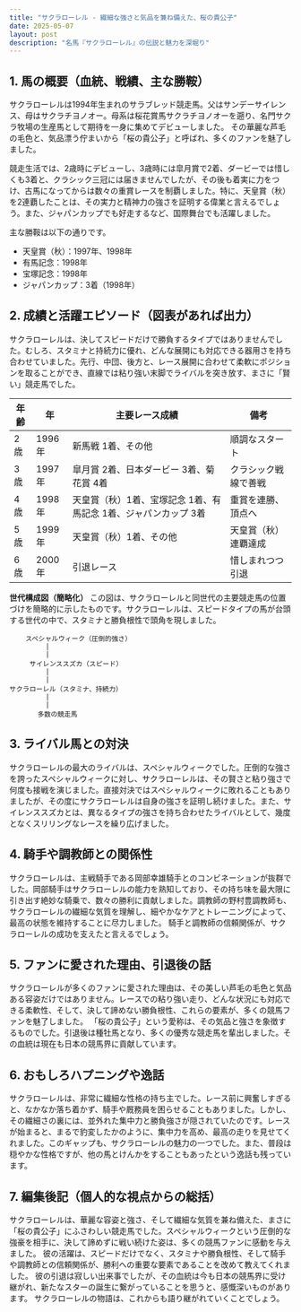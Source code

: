 ```yaml
---
title: "サクラローレル - 繊細な強さと気品を兼ね備えた、桜の貴公子"
date: 2025-05-07
layout: post
description: "名馬『サクラローレル』の伝説と魅力を深堀り"
---
```


## 1. 馬の概要（血統、戦績、主な勝鞍）

サクラローレルは1994年生まれのサラブレッド競走馬。父はサンデーサイレンス、母はサクラチヨノオー。母系は桜花賞馬サクラチヨノオーを遡り、名門サクラ牧場の生産馬として期待を一身に集めてデビューしました。  その華麗な芦毛の毛色と、気品漂う佇まいから「桜の貴公子」と呼ばれ、多くのファンを魅了しました。

競走生活では、2歳時にデビューし、3歳時には皐月賞で2着、ダービーでは惜しくも3着と、クラシック三冠には届きませんでしたが、その後も着実に力をつけ、古馬になってからは数々の重賞レースを制覇しました。特に、天皇賞（秋）を2連覇したことは、その実力と精神力の強さを証明する偉業と言えるでしょう。また、ジャパンカップでも好走するなど、国際舞台でも活躍しました。

主な勝鞍は以下の通りです。

* 天皇賞（秋）：1997年、1998年
* 有馬記念：1998年
* 宝塚記念：1998年
* ジャパンカップ：3着（1998年）


## 2. 成績と活躍エピソード（図表があれば出力）

サクラローレルは、決してスピードだけで勝負するタイプではありませんでした。むしろ、スタミナと持続力に優れ、どんな展開にも対応できる器用さを持ち合わせていました。先行、中団、後方と、レース展開に合わせて柔軟にポジションを取ることができ、直線では粘り強い末脚でライバルを突き放す、まさに「賢い」競走馬でした。

| 年齢 | 年 | 主要レース成績 | 備考 |
|---|---|---|---|
| 2歳 | 1996年 | 新馬戦 1着、その他 | 順調なスタート |
| 3歳 | 1997年 | 皐月賞 2着、日本ダービー 3着、菊花賞 4着 | クラシック戦線で善戦 |
| 4歳 | 1998年 | 天皇賞（秋）1着、宝塚記念 1着、有馬記念 1着、ジャパンカップ 3着 | 重賞を連勝、頂点へ |
| 5歳 | 1999年 | 天皇賞（秋）1着、その他 | 天皇賞（秋）連覇達成 |
| 6歳 | 2000年 |  引退レース |  惜しまれつつ引退 |


**世代構成図（簡略化）**
この図は、サクラローレルと同世代の主要競走馬の位置づけを簡略的に示したものです。サクラローレルは、スピードタイプの馬が台頭する世代の中で、スタミナと勝負根性で頭角を現しました。

```
    スペシャルウィーク（圧倒的強さ）
         |
         |
     サイレンススズカ（スピード）
         |
         |
サクラローレル（スタミナ、持続力）
         |
         |
       多数の競走馬
```


## 3. ライバル馬との対決

サクラローレルの最大のライバルは、スペシャルウィークでした。圧倒的な強さを誇ったスペシャルウィークに対し、サクラローレルは、その賢さと粘り強さで何度も接戦を演じました。直接対決ではスペシャルウィークに敗れることもありましたが、その度にサクラローレルは自身の強さを証明し続けました。また、サイレンススズカとは、異なるタイプの強さを持ち合わせたライバルとして、幾度となくスリリングなレースを繰り広げました。


## 4. 騎手や調教師との関係性

サクラローレルは、主戦騎手である岡部幸雄騎手とのコンビネーションが抜群でした。岡部騎手はサクラローレルの能力を熟知しており、その持ち味を最大限に引き出す絶妙な騎乗で、数々の勝利に貢献しました。調教師の野村豊調教師も、サクラローレルの繊細な気質を理解し、細やかなケアとトレーニングによって、最高の状態を維持することに尽力しました。  騎手と調教師の信頼関係が、サクラローレルの成功を支えたと言えるでしょう。


## 5. ファンに愛された理由、引退後の話

サクラローレルが多くのファンに愛された理由は、その美しい芦毛の毛色と気品ある容姿だけではありません。レースでの粘り強い走り、どんな状況にも対応できる柔軟性、そして、決して諦めない勝負根性、これらの要素が、多くの競馬ファンを魅了しました。  「桜の貴公子」という愛称は、その気品と強さを象徴するものでした。引退後は種牡馬となり、多くの優秀な競走馬を輩出しました。その血統は現在も日本の競馬界に貢献しています。


## 6. おもしろハプニングや逸話

サクラローレルは、非常に繊細な性格の持ち主でした。レース前に興奮しすぎると、なかなか落ち着かず、騎手や厩務員を困らせることもありました。しかし、その繊細さの裏には、並外れた集中力と勝負強さが隠されていたのです。レースが始まると、まるで豹変したかのように、集中力を高め、最高の走りを見せてくれました。このギャップも、サクラローレルの魅力の一つでした。また、普段は穏やかな性格ですが、他の馬とけんかをすることもあったという逸話も残っています。


## 7. 編集後記（個人的な視点からの総括）

サクラローレルは、華麗な容姿と強さ、そして繊細な気質を兼ね備えた、まさに「桜の貴公子」にふさわしい競走馬でした。スペシャルウィークという圧倒的な強豪を相手に、決して諦めずに戦い続けた姿は、多くの競馬ファンに感動を与えました。  彼の活躍は、スピードだけでなく、スタミナや勝負根性、そして騎手や調教師との信頼関係が、勝利への重要な要素であることを改めて教えてくれました。  彼の引退は寂しい出来事でしたが、その血統は今も日本の競馬界に受け継がれ、新たなスターの誕生に繋がっていることを思うと、感慨深いものがあります。  サクラローレルの物語は、これからも語り継がれていくことでしょう。
